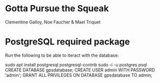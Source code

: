 # Gotta Pursue the Squeak

Clementine Galloy, Noe Faucher & Mael Triquet

# PostgreSQL required package
Run the following to be able to iteract with the database:

sudo apt install postgresql postgresql-contrib
sudo -i -u postgres
psql
CREATE DATABASE gpsdatabase;
CREATE USER admin WITH PASSWORD 'admin';
GRANT ALL PRIVILEGES ON DATABASE gpsdatabase TO admin;